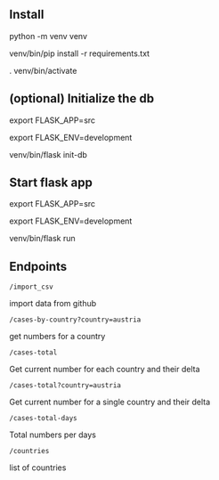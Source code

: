 ## Install

python -m venv venv

venv/bin/pip install -r requirements.txt

. venv/bin/activate

## (optional) Initialize the db

export FLASK_APP=src

export FLASK_ENV=development

venv/bin/flask init-db

## Start flask app

export FLASK_APP=src

export FLASK_ENV=development

venv/bin/flask run


## Endpoints

`/import_csv`

import data from github

`/cases-by-country?country=austria`

get numbers for a country

`/cases-total`

Get current number for each country and their delta


`/cases-total?country=austria`

Get current number for a single country and their delta



`/cases-total-days`

Total numbers per days

`/countries`

list of countries
